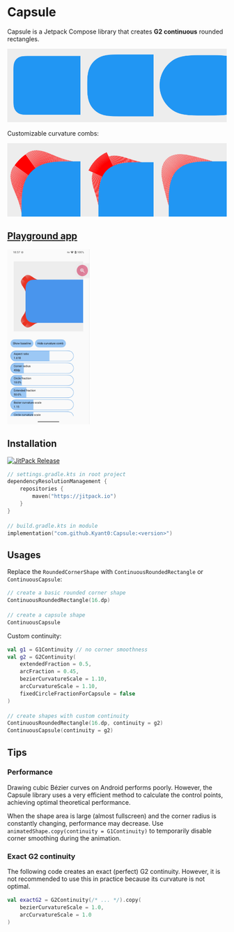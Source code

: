 # Capsule

Capsule is a Jetpack Compose library that creates **G2 continuous** rounded rectangles.

![Different types of rounded rectangles](docs/rounded_rectangles.png)

Customizable curvature combs:

![Different curvature combs](docs/curvature_combs.png)

## [Playground app](./app/release/app-release.apk)

<img alt="Screenshot of the playground app" height="400" src="docs/playground_app.jpg"/>

## Installation

[![JitPack Release](https://jitpack.io/v/Kyant0/Capsule.svg)](https://jitpack.io/#Kyant0/Capsule)

```kotlin
// settings.gradle.kts in root project
dependencyResolutionManagement {
    repositories {
        maven("https://jitpack.io")
    }
}

// build.gradle.kts in module
implementation("com.github.Kyant0:Capsule:<version>")
```

## Usages

Replace the `RoundedCornerShape` with `ContinuousRoundedRectangle` or `ContinuousCapsule`:

```kotlin
// create a basic rounded corner shape
ContinuousRoundedRectangle(16.dp)

// create a capsule shape
ContinuousCapsule
```

Custom continuity:

```kotlin
val g1 = G1Continuity // no corner smoothness
val g2 = G2Continuity(
    extendedFraction = 0.5,
    arcFraction = 0.45,
    bezierCurvatureScale = 1.10,
    arcCurvatureScale = 1.10,
    fixedCircleFractionForCapsule = false
)

// create shapes with custom continuity
ContinuousRoundedRectangle(16.dp, continuity = g2)
ContinuousCapsule(continuity = g2)
```

## Tips

### Performance

Drawing cubic Bézier curves on Android performs poorly. However, the Capsule library uses a very efficient method to
calculate the control points, achieving optimal theoretical performance.

When the shape area is large (almost fullscreen) and the corner radius is constantly changing, performance may decrease.
Use `animatedShape.copy(continuity = G1Continuity)` to temporarily disable corner smoothing during the
animation.

### Exact G2 continuity

The following code creates an exact (perfect) G2 continuity. However, it is not recommended to use this in practice
because its curvature is not optimal.

```kotlin
val exactG2 = G2Continuity(/* ... */).copy(
    bezierCurvatureScale = 1.0,
    arcCurvatureScale = 1.0
)
```
